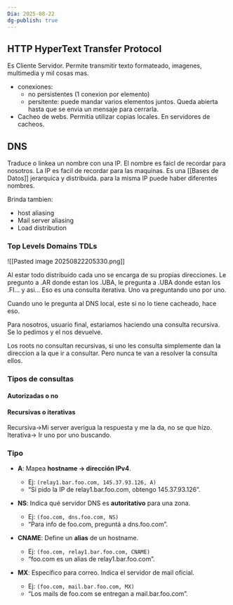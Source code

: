 ```yaml
---
Dia: 2025-08-22
dg-publish: true
---
```

## HTTP HyperText Transfer Protocol
Es Cliente Servidor. 
Permite transmitir texto formateado, imagenes, multimedia y mil cosas mas. 
- conexiones:
	- no persistentes (1 conexion por elemento)
	- persitente: puede mandar varios elementos juntos. Queda abierta hasta que se envia un mensaje para cerrarla.
- Cacheo de webs. Permitia utilizar copias locales. En servidores de cacheos.

## DNS 
Traduce o linkea un nombre con una IP. El nombre es faicl de recordar para nosotros. La IP es facil de recordar para las maquinas.
Es una [[Bases de Datos]] jerarquica y distribuida.
para la misma IP puede haber diferentes nombres.

Brinda tambien:
- host aliasing 
- Mail server aliasing
- Load distribution 

### Top Levels Domains TDLs
![[Pasted image 20250822205330.png]]

Al estar todo distribuido cada uno se encarga de su propias direcciones. Le pregunto a .AR donde estan los .UBA, le pregunta a .UBA donde estan los .FI... y asi... Eso es una consulta iterativa. Uno va preguntando uno por uno.


Cuando uno le pregunta al DNS local, este si no lo tiene cacheado, hace eso.

Para nosotros, usuario final, estariamos haciendo una consulta recursiva. Se lo pedimos y el nos devuelve.

Los roots no consultan recursivas, si uno les consulta simplemente dan la direccion a la que ir a consultar. Pero nunca te van a resolver la consulta ellos.

### Tipos de consultas 
#### Autorizadas o no 


#### Recursivas o iterativas 
Recursiva->Mi server averigua la respuesta y me la da, no se que hizo.
Iterativa-> Ir uno por uno buscando. 

### Tipo
- **A**: Mapea **hostname → dirección IPv4**.
    - Ej: `(relay1.bar.foo.com, 145.37.93.126, A)`
    - “Si pido la IP de relay1.bar.foo.com, obtengo 145.37.93.126”.

- **NS**: Indica qué servidor DNS es **autoritativo** para una zona.
    - Ej: `(foo.com, dns.foo.com, NS)`
    - “Para info de foo.com, preguntá a dns.foo.com”.

- **CNAME**: Define un **alias** de un hostname.
    - Ej: `(foo.com, relay1.bar.foo.com, CNAME)`
    - “foo.com es un alias de relay1.bar.foo.com”.

- **MX**: Específico para correo. Indica el servidor de mail oficial.
    - Ej: `(foo.com, mail.bar.foo.com, MX)`
    - “Los mails de foo.com se entregan a mail.bar.foo.com”.



